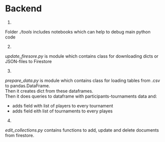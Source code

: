 # Backend

1)
Folder *./tools* includes notebooks which can help to debug main python code

2)
*update_firesore.py* is module which contains class for downloading dicts or JSON-files to Firestore

3)
*prepare_data.py* is module which contains class for loading tables from .csv to pandas.DataFrame.  
Then it creates dict from these dataframes.  
Then it does queries to dataframe with participants-tournaments data and:  
- adds field with list of players to every tournament
- adds field eith list of tournaments to every playes

4)
*edit_collections.py* contains functions to add, update and delete documents from firestore.
